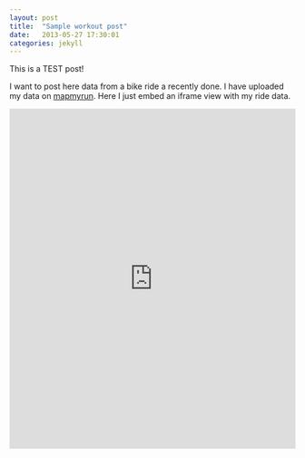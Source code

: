 ```yaml
---
layout: post
title:  "Sample workout post"
date:   2013-05-27 17:30:01
categories: jekyll
---
```


This is a TEST post!

I want to post here data from a bike ride a recently done. I have uploaded my data on
<a href='http://www.mapmyrun.com/'>mapmyrun</a>. Here I just embed an iframe view with my ride data.

<iframe id="mapmyfitness_route"
src="http://snippets.mapmycdn.com/routes/view/embedded/196177992?width=500&height=460&elevation=true&info=true&line_color=E60f0bdb&rgbhex=DB0B0E&distance_markers=0&unit_type=metric&map_mode=HYBRID&last_updated=2013-05-27T17:33:19+03:00"
height="600px" width="100%" frameborder="0"></iframe><div style="text-align: right; padding-right: 20px;">
